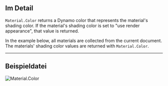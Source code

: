 ## Im Detail
`Material.Color` returns a Dynamo color that represents the material's shading color. If the material's shading color is set to "use render appearance", that value is returned.

In the example below, all materials are collected from the current document. The materials' shading color values are returned with `Material.Color`.

___
## Beispieldatei

![Material.Color](./Revit.Elements.Material.Color_img.jpg)
